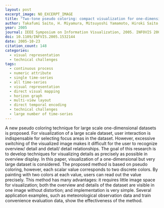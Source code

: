 ```yaml
---
layout: post
excerpt_image: NO_EXCERPT_IMAGE
title: "Two-tone pseudo coloring: compact visualization for one-dimensional data"
author: Takafumi Saito, H. Miyamura, Mitsuyoshi Yamamoto, Hiroki Saito, Yuka Hoshiya & Takumi Kaseda
year: 2005
journal: IEEE Symposium on Information Visualization, 2005. INFOVIS 2005.
doi: 10.1109/INFVIS.2005.1532144
date: 2005-10-23
citation_count: 148
categories:
  - visual representation
  - technical challenges
tags:
  - continuous process
  - numeric attribute
  - single time-series
  - all time-series
  - visual representation
  - direct visual mapping
  - horizon graph
  - multi-view layout
  - direct temporal encoding
  - technical challenges
  - large number of time-series
---
```

A new pseudo coloring technique for large scale one-dimensional datasets is proposed. For visualization of a large scale dataset, user interaction is indispensable for selecting focus areas in the dataset. However, excessive switching of the visualized image makes it difficult for the user to recognize overview/ detail and detail/ detail relationships. The goal of this research is to develop techniques for visualizing details as precisely as possible in overview display. In this paper, visualization of a one-dimensional but very large dataset is considered. The proposed method is based on pseudo coloring, however, each scalar value corresponds to two discrete colors. By painting with two colors at each value, users can read out the value precisely. This method has many advantages: it requires little image space for visualization; both the overview and details of the dataset are visible in one image without distortion; and implementation is very simple. Several application examples, such as meteorological observation data and train convenience evaluation data, show the effectiveness of the method.
